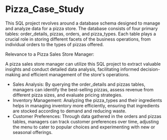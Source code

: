 # Pizza_Case_Study

This SQL project revolves around a database schema designed to manage and analyze data for a pizza store. 
The database consists of four primary tables: order_details, pizzas, orders, and pizza_types.
Each table plays a crucial role in storing different facets of the business operations, from individual orders to the types of pizzas offered.

Relevance to a Pizza Sales Store Manager:

A pizza sales store manager can utilize this SQL project to extract valuable insights and conduct detailed data analysis, 
facilitating informed decision-making and efficient management of the store's operations. 

- Sales Analysis: By querying the order_details and pizzas tables, managers can identify the best-selling pizzas, assess revenue from different pizza sizes, and evaluate pricing strategies.
- Inventory Management: Analyzing the pizza_types and their ingredients helps in managing inventory more efficiently, ensuring that ingredients are stocked according to demand and reducing waste.
- Customer Preferences: Through data gathered in the orders and pizzas tables, managers can track customer preferences over time,
adjusting the menu to cater to popular choices and experimenting with new or seasonal offerings.
